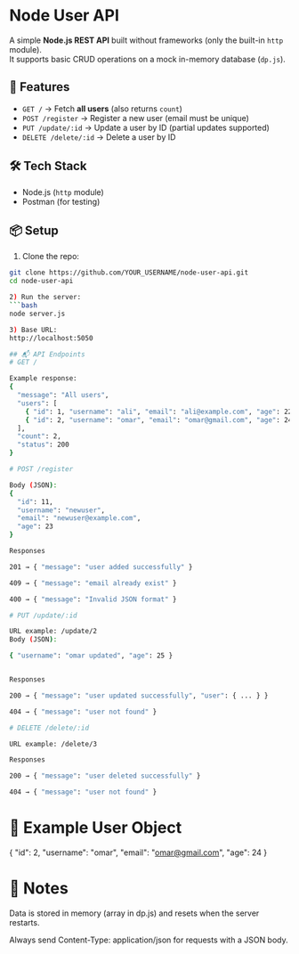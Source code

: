 # Node User API

A simple **Node.js REST API** built without frameworks (only the built-in `http` module).  
It supports basic CRUD operations on a mock in-memory database (`dp.js`).

## 🚀 Features

- `GET /` → Fetch **all users** (also returns `count`)
- `POST /register` → Register a new user (email must be unique)
- `PUT /update/:id` → Update a user by ID (partial updates supported)
- `DELETE /delete/:id` → Delete a user by ID

## 🛠 Tech Stack

- Node.js (`http` module)
- Postman (for testing)

## 📦 Setup

1. Clone the repo:

````bash
git clone https://github.com/YOUR_USERNAME/node-user-api.git
cd node-user-api

2) Run the server:
```bash
node server.js

3) Base URL:
http://localhost:5050

## 📬 API Endpoints
# GET /

Example response:
{
  "message": "All users",
  "users": [
    { "id": 1, "username": "ali", "email": "ali@example.com", "age": 22 },
    { "id": 2, "username": "omar", "email": "omar@gmail.com", "age": 24 }
  ],
  "count": 2,
  "status": 200
}

# POST /register

Body (JSON):
{
  "id": 11,
  "username": "newuser",
  "email": "newuser@example.com",
  "age": 23
}

Responses

201 → { "message": "user added successfully" }

409 → { "message": "email already exist" }

400 → { "message": "Invalid JSON format" }

# PUT /update/:id

URL example: /update/2
Body (JSON):

{ "username": "omar updated", "age": 25 }


Responses

200 → { "message": "user updated successfully", "user": { ... } }

404 → { "message": "user not found" }

# DELETE /delete/:id

URL example: /delete/3

Responses

200 → { "message": "user deleted successfully" }

404 → { "message": "user not found" }
````

# 📌 Example User Object

{ "id": 2, "username": "omar", "email": "omar@gmail.com", "age": 24 }

# 📝 Notes

Data is stored in memory (array in dp.js) and resets when the server restarts.

Always send Content-Type: application/json for requests with a JSON body.
